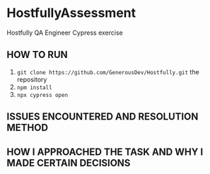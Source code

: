 # HostfullyAssessment
Hostfully QA Engineer Cypress exercise

## HOW TO RUN

1. `git clone https://github.com/GenerousDev/Hostfully.git` the repository
2. `npm install`
3. `npx cypress open`

## ISSUES ENCOUNTERED AND RESOLUTION METHOD

## HOW I APPROACHED THE TASK AND WHY I MADE CERTAIN DECISIONS

